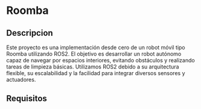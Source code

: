 # Roomba

## Descripcion
Este proyecto es una implementación desde cero de un robot móvil tipo Roomba utilizando ROS2. El objetivo es desarrollar un robot autónomo capaz de navegar por espacios interiores, evitando obstáculos y realizando tareas de limpieza básicas. Utilizamos ROS2 debido a su arquitectura flexible, su escalabilidad y la facilidad para integrar diversos sensores y actuadores.

## Requisitos
